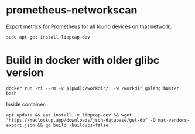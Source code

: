 # prometheus-networkscan
Export metrics for Prometheus for all found devices on that network.

`sudo apt-get install libpcap-dev`

# Build in docker with older glibc version
`docker run -ti --rm -v $(pwd):/workdir/. -w /workdir golang:buster bash`

Inside container:

`apt update && apt install -y libpcap-dev && wget "https://maclookup.app/downloads/json-database/get-db" -O mac-vendors-export.json && go build -buildvcs=false`